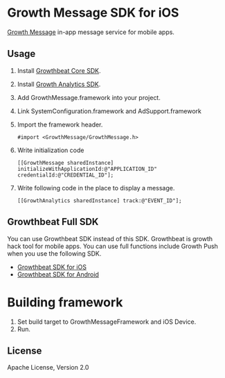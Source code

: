 # Growth Message SDK for iOS

[Growth Message](https://message.growthbeat.com/) in-app message service for mobile apps.

## Usage 

1. Install [Growthbeat Core SDK](https://github.com/SIROK/growthbeat-core-ios).

1. Install [Growth Analytics SDK](https://github.com/SIROK/growthanalytics-ios).

1. Add GrowthMessage.framework into your project. 

1. Link SystemConfiguration.framework and AdSupport.framework

1. Import the framework header.

	```objc
	#import <GrowthMessage/GrowthMessage.h>
	```

1. Write initialization code

	```objc
	[[GrowthMessage sharedInstance] initializeWithApplicationId:@"APPLICATION_ID" credentialId:@"CREDENTIAL_ID"];
	```

1. Write following code in the place to display a message.

	```objc
    [[GrowthAnalytics sharedInstance] track:@"EVENT_ID"];
	```

## Growthbeat Full SDK

You can use Growthbeat SDK instead of this SDK. Growthbeat is growth hack tool for mobile apps. You can use full functions include Growth Push when you use the following SDK.

* [Growthbeat SDK for iOS](https://github.com/SIROK/growthbeat-ios/)
* [Growthbeat SDK for Android](https://github.com/SIROK/growthbeat-android/)

# Building framework

1. Set build target to GrowthMessageFramework and iOS Device.
1. Run.

## License

Apache License, Version 2.0
